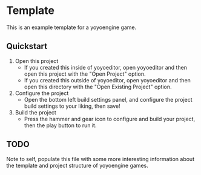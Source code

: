 # Template

This is an example template for a yoyoengine game.

## Quickstart

1. Open this project
    - If you created this inside of yoyoeditor, open yoyoeditor and then open this project with the "Open Project" option.
    - If you created this outside of yoyoeditor, open yoyoeditor and then open this directory with the "Open Existing Project" option.
2. Configure the project
    - Open the bottom left build settings panel, and configure the project build settings to your liking, then save!
3. Build the project
    - Press the hammer and gear icon to configure and build your project, then the play button to run it.

## TODO

Note to self, populate this file with some more interesting information about the template and project structure of yoyoengine games.
